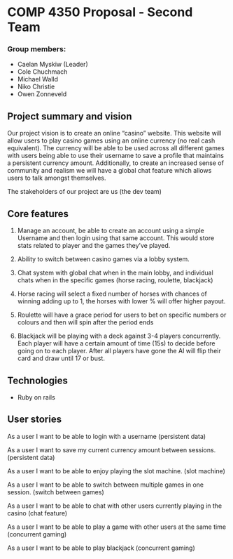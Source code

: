 # COMP 4350 Proposal - Second Team

### Group members:

- Caelan Myskiw (Leader)
- Cole Chuchmach
- Michael Walld
- Niko Christie
- Owen Zonneveld

## Project summary and vision

Our project vision is to create an online “casino” website. This website will allow users to play casino games using an online currency (no real cash equivalent). The currency will be able to be used across all different games with users being able to use their username to save a profile that maintains a persistent currency amount.  Additionally, to create an increased sense of community and realism we will have a global chat feature which allows users to talk amongst themselves.

The stakeholders of our project are us (the dev team)

## Core features

1. Manage an account, be able to create an account using a simple Username and then login using that same account. This would store stats related to player and the games they’ve played.

2. Ability to switch between casino games via a lobby system.

3. Chat system with global chat when in the main lobby, and individual chats when in the specific games (horse racing, roulette, blackjack)

4. Horse racing will select a fixed number of horses with chances of winning adding up to 1, the horses with lower % will offer higher payout.

5. Roulette will have a grace period for users to bet on specific numbers or colours and then will spin after the period ends

6. Blackjack will be playing with a deck against 3-4 players concurrently. Each player will have a certain amount of time (15s) to decide before going on to each player. After all players have gone the AI will flip their card and draw until 17 or bust.

## Technologies

- Ruby on rails

## User stories

As a user I want to be able to login with a username (persistent data)

As a user I want to save my current currency amount between sessions. (persistent data)

As a user I want to be able to enjoy playing the slot machine. (slot machine)

As a user I want to be able to switch between multiple games in one session. (switch between games)

As a user I want to be able to chat with other users currently playing in the casino (chat feature)

As a user I want to be able to play a game with other users at the same time (concurrent gaming)

As a user I want to be able to play blackjack (concurrent gaming)
